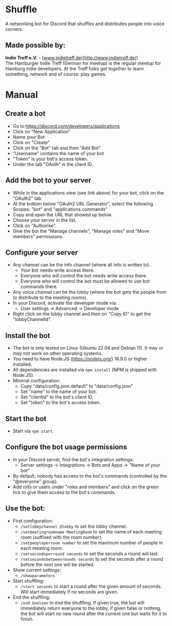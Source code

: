# Shuffle

A networking bot for Discord that shuffles and distributes people into voice corners.

## Made possible by:

**Indie Treff e.V.** - [www.indietreff.de](http://www.indietreff.de/) \
The Hamburger Indie Treff (German for meetup) is the regular meetup for Hamburg indie developers. At the Treff folks get together to learn something, network and of course: play games.

# Manual

## Create a bot
  - Go to https://discord.com/developers/applications
  - Click on "New Application"
  - Name your Bot
  - Click on "Create"
  - Click on the "Bot" tab and then "Add Bot"
  - "Username" contains the name of your bot
  - "Token" is your bot's access token.
  - Under the tab "OAuth" is the client ID.
## Add the bot to your server
  - While in the applications view (see link above) for your bot, click on the "OAuth2" tab.
  - At the bottom below "OAuth2 URL Generator", select the following Scopes: "bot" and "applications.commands"
  - Copy and open the URL that showed up below.
  - Choose your server in the list.
  - Click on "Authorise".
  - Give the bot the "Manage channels", "Manage roles" and "Move members" permissions.
## Configure your server
  - Any channel can be the info channel (where all info is written to).
    - Your bot needs write access there.
    - Everyone who will control the bot needs write access there.
    - Everyone who will control the bot must be allowed to use bot commands there.
  - Any voice channel can be the lobby (where the bot gets the people from to distribute to the meeting rooms).
  - In your Discord, activate the developer mode via:
    - User settings -> Advanced -> Developer mode
  - Right click on the lobby channel and then on "Copy ID" to get the "lobbyChannelId".
## Install the bot
  - The bot is only tested on Linux (Ubuntu 22.04 and Debian 11). It may or may not work on other operating systems.
  - You need to have Node.JS (https://nodejs.org/) 16.9.0 or higher installed.
  - All dependencies are installed via `npm install` (NPM is shipped with Node.JS).
  - Minimal configuration:
    - Copy "data/config.json.default" to "data/config.json"
    - Set "name" to the name of your bot.
    - Set "clientId" to the bot's client ID.
    - Set "token" to the bot's access token.
## Start the bot
  - Start via `npm start`.
## Configure the bot usage permissions
  - In your Discord server, find the bot's integration settings:
    - Server settings -> Integrations -> Bots and Apps -> "Name of your bot"
  - By default, nobody has access to the bot's commands (controlled by the "@everyone" group).
  - Add rolls or users under "roles and members" and click on the green tick to give them access to the bot's commands.
## Use the bot:
  - First configuration:
    - `/setlobbychannel @lobby` to set the lobby channel.
    - `/setmeetingroomname MeetingRoom` to set the name of each meeting room (suffixed with the room number).
    - `/setpeopleperroom number` to set the maximum number of people in each meating room.
    - `/setsecondsperround seconds` to set the seconds a round will last.
    - `/setsecondsbetweenrounds seconds` to set the seconds after a round before the next one will be started.
  - Show current settings:
    - `/showparameters`
  - Start shuffling:
    - `/start seconds` to start a round after the given amount of seconds. Will start immediately if no seconds are given.
  - End the shuffling:
    - `/end boolean` to end the shuffling. If given true, the bot will immediately return everyone to the lobby, if given false or nothing, the bot will start no new round after the current one but waits for it to finish.
